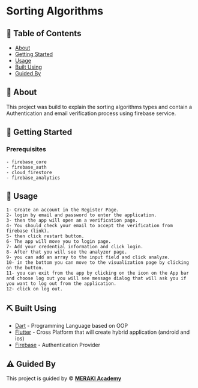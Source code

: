 # Sorting Algorithms

## 📝 Table of Contents

- [About](#about)
- [Getting Started](#getting_started)
- [Usage](#usage)
- [Built Using](#built_using)
- [Guided By](#guided_by)

## 🧐 About <a name = "about"></a>

This project was build to explain the sorting algorithms types and contain a Authentication and email verification process using firebase service.

## 🏁 Getting Started <a name = "getting_started"></a>

### Prerequisites

```
- firebase_core
- firebase_auth
- cloud_firestore
- firebase_analytics
```

## 🎈 Usage <a name="usage"></a>

```
1- Create an account in the Register Page.
2- login by email and password to enter the application.
3- then the app will open an a verification page.
4- You should check your email to accept the verification from firebase (link).
5- then click restart button.
6- The app will move you to login page.
7- Add your credential information and click login.
8- After that you will see the analyzer page.
9- you can add an array to the input field and click analyze.
10- in the bottom you can move to the visualization page by clicking on the button.
11- you can exit from the app by clicking on the icon on the App bar and choose log out you will see message dialog that will ask you if you want to log out from the application.
12- click on log out.
```

## ⛏️ Built Using <a name = "built_using"></a>

- [Dart](https://dart.dev/) - Programming Language based on OOP
- [Flutter](https://flutter.dev/) - Cross Platform that will create hybrid application (android and ios)
- [Firebase](https://firebase.google.com/) - Authentication Provider

## ⚠️ Guided By <a name = "guided_by"></a>

This project is guided by ©️ **[MERAKI Academy](https://www.meraki-academy.org)**
